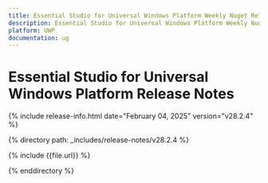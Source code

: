 ```yaml
---
title: Essential Studio for Universal Windows Platform Weekly Nuget Release Release Notes  
description: Essential Studio for Universal Windows Platform Weekly Nuget Release Release Notes  
platform: UWP
documentation: ug
---
```


# Essential Studio for Universal Windows Platform  Release Notes  

{% include release-info.html date="February 04, 2025"  version="v28.2.4" %} 

{% directory path: _includes/release-notes/v28.2.4 %}

{% include {{file.url}} %}

{% enddirectory %}